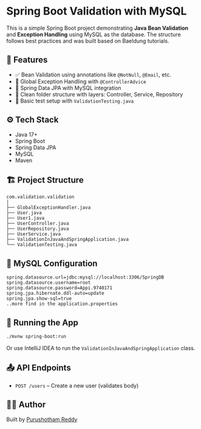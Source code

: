 # Spring Boot Validation with MySQL

This is a simple Spring Boot project demonstrating **Java Bean Validation** and **Exception Handling** using MySQL as the database. The structure follows best practices and was built based on Baeldung tutorials.

## 🧠 Features

- ✅ Bean Validation using annotations like `@NotNull`, `@Email`, etc.
- 🚫 Global Exception Handling with `@ControllerAdvice`
- 💾 Spring Data JPA with MySQL integration
- 📂 Clean folder structure with layers: Controller, Service, Repository
- 🧪 Basic test setup with `ValidationTesting.java`

## ⚙️ Tech Stack

- Java 17+
- Spring Boot
- Spring Data JPA
- MySQL
- Maven

## 🏗️ Project Structure

```
com.validation.validation
│
├── GlobalExceptionHandler.java
├── User.java
├── User1.java
├── UserController.java
├── UserRepository.java
├── UserService.java
├── ValidationInJavaAndSpringApplication.java
└── ValidationTesting.java
```

## 🔌 MySQL Configuration


```properties
spring.datasource.url=jdbc:mysql://localhost:3306/SpringDB
spring.datasource.username=root
spring.datasource.password=Appi.9740171
spring.jpa.hibernate.ddl-auto=update
spring.jpa.show-sql=true
..more find in the application.properties
```

## 🚀 Running the App

```bash
./mvnw spring-boot:run
```

Or use IntelliJ IDEA to run the `ValidationInJavaAndSpringApplication` class.

## 📤 API Endpoints

- `POST /users` – Create a new user (validates body)

## 🙋‍♂️ Author

Built by [Purushotham Reddy](https://github.com/purushotham563)
